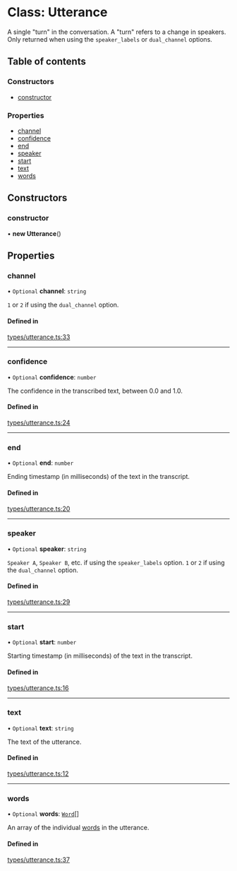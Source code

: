 # Class: Utterance

A single "turn" in the conversation.
A "turn" refers to a change in speakers.
Only returned when using the `speaker_labels` or `dual_channel` options.

## Table of contents

### Constructors

- [constructor](../wiki/Utterance#constructor)

### Properties

- [channel](../wiki/Utterance#channel)
- [confidence](../wiki/Utterance#confidence)
- [end](../wiki/Utterance#end)
- [speaker](../wiki/Utterance#speaker)
- [start](../wiki/Utterance#start)
- [text](../wiki/Utterance#text)
- [words](../wiki/Utterance#words)

## Constructors

### constructor

• **new Utterance**()

## Properties

### channel

• `Optional` **channel**: `string`

`1` or `2` if using the `dual_channel` option.

#### Defined in

[types/utterance.ts:33](https://github.com/PhillipChaffee/assemblyai-node-sdk/blob/a493ce0/src/types/utterance.ts#L33)

___

### confidence

• `Optional` **confidence**: `number`

The confidence in the transcribed text, between 0.0 and 1.0.

#### Defined in

[types/utterance.ts:24](https://github.com/PhillipChaffee/assemblyai-node-sdk/blob/a493ce0/src/types/utterance.ts#L24)

___

### end

• `Optional` **end**: `number`

Ending timestamp (in milliseconds) of the text in the transcript.

#### Defined in

[types/utterance.ts:20](https://github.com/PhillipChaffee/assemblyai-node-sdk/blob/a493ce0/src/types/utterance.ts#L20)

___

### speaker

• `Optional` **speaker**: `string`

`Speaker A`, `Speaker B`, etc. if using the `speaker_labels` option.
`1` or `2` if using the `dual_channel` option.

#### Defined in

[types/utterance.ts:29](https://github.com/PhillipChaffee/assemblyai-node-sdk/blob/a493ce0/src/types/utterance.ts#L29)

___

### start

• `Optional` **start**: `number`

Starting timestamp (in milliseconds) of the text in the transcript.

#### Defined in

[types/utterance.ts:16](https://github.com/PhillipChaffee/assemblyai-node-sdk/blob/a493ce0/src/types/utterance.ts#L16)

___

### text

• `Optional` **text**: `string`

The text of the utterance.

#### Defined in

[types/utterance.ts:12](https://github.com/PhillipChaffee/assemblyai-node-sdk/blob/a493ce0/src/types/utterance.ts#L12)

___

### words

• `Optional` **words**: [`Word`](../wiki/Word)[]

An array of the individual [words](../wiki/Word) in the utterance.

#### Defined in

[types/utterance.ts:37](https://github.com/PhillipChaffee/assemblyai-node-sdk/blob/a493ce0/src/types/utterance.ts#L37)
